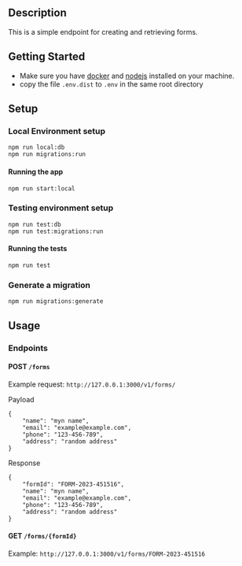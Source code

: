 ## Description

This is a simple endpoint for creating and retrieving forms.


## Getting Started

- Make sure you have [docker](https://docs.docker.com/get-docker/) and [nodejs](https://nodejs.org/en/download/) installed on your machine.
- copy the file `.env.dist` to `.env` in the same root directory

## Setup

### Local Environment setup
``` 
npm run local:db
npm run migrations:run
```

#### Running the app
``` 
npm run start:local
```

### Testing environment setup
``` 
npm run test:db
npm run test:migrations:run
```

#### Running the tests
``` 
npm run test
```

### Generate a migration
```
npm run migrations:generate
```

## Usage

### Endpoints

#### POST `/forms`
Example request: `http://127.0.0.1:3000/v1/forms/`

Payload 
```
{
    "name": "myn name",
    "email": "example@example.com",
    "phone": "123-456-789",
    "address": "random address"
}
```
Response
```
{
    "formId": "FORM-2023-451516",
    "name": "myn name",
    "email": "example@example.com",
    "phone": "123-456-789",
    "address": "random address"
}
```

#### GET `/forms/{formId}`
Example: `http://127.0.0.1:3000/v1/forms/FORM-2023-451516`
